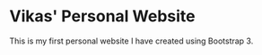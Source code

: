 Vikas' Personal Website
=========================================================================================================
This is my first personal website I have created using Bootstrap 3. 
